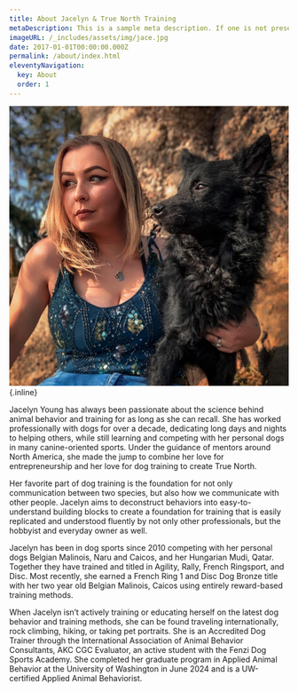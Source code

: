 ```yaml
---
title: About Jacelyn & True North Training
metaDescription: This is a sample meta description. If one is not present in your page/post's front matter, the default metadata.desciption will be used instead.
imageURL: /_includes/assets/img/jace.jpg
date: 2017-01-01T00:00:00.000Z
permalink: /about/index.html
eleventyNavigation:
  key: About
  order: 1
---
```

![Alt text](/_includes/assets/img/jaceprofile.jpg){.inline}

Jacelyn Young has always been passionate about the science behind animal behavior and training for as long as she can recall. She has worked professionally with dogs for over a decade, dedicating long days and nights to helping others, while still learning and competing with her personal dogs in many canine-oriented sports. Under the guidance of mentors around North America, she made the jump to combine her love for entrepreneurship and her love for dog training to create True North.

Her favorite part of dog training is the foundation for not only communication between two species, but also how we communicate with other people. Jacelyn aims to deconstruct behaviors into easy-to-understand building blocks to create a foundation for training that is easily replicated and understood fluently by not only other professionals, but the hobbyist and everyday owner as well.

Jacelyn has been in dog sports since 2010 competing with her personal dogs Belgian Malinois, Naru and Caicos, and her Hungarian Mudi, Qatar. Together they have trained and titled in Agility, Rally, French Ringsport, and Disc. Most recently, she earned a French Ring 1 and Disc Dog Bronze title with her two year old Belgian Malinois, Caicos using entirely reward-based training methods. 

When Jacelyn isn’t actively training or educating herself on the latest dog behavior and training methods, she can be found traveling internationally, rock climbing, hiking, or taking pet portraits. She is an Accredited Dog Trainer through the International Association of Animal Behavior Consultants, AKC CGC Evaluator, an active student with the Fenzi Dog Sports Academy. She completed her graduate program in Applied Animal Behavior at the University of Washington in June 2024 and is a UW-certified Applied Animal Behaviorist. 


